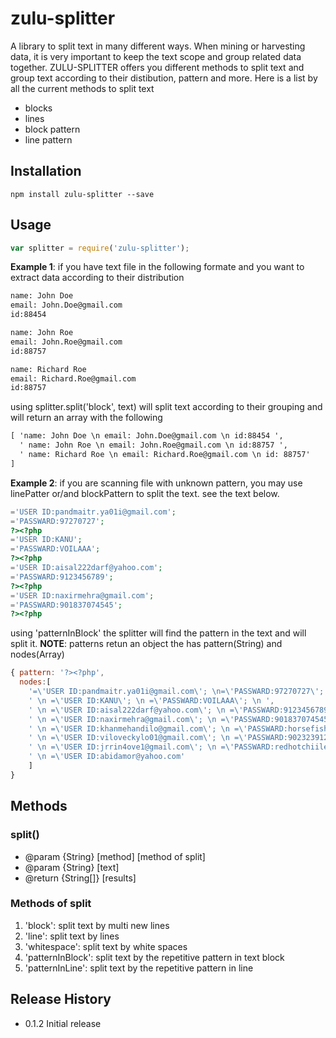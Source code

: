 zulu-splitter
=========

A library to split text in many different ways. When mining or harvesting data, it is very important to keep the text scope and group related data together. ZULU-SPLITTER offers you different methods to split text and group text according to their distibution, pattern and more. Here is a list by all the current methods to split text 

* blocks
* lines
* block pattern
* line pattern

## Installation

    npm install zulu-splitter --save

## Usage
```javascript
var splitter = require('zulu-splitter');
```
**Example 1**: if you have text file in the following formate and you want to extract data according to their distribution

```txt
name: John Doe
email: John.Doe@gmail.com
id:88454

name: John Roe
email: John.Roe@gmail.com
id:88757

name: Richard Roe
email: Richard.Roe@gmail.com
id:88757
```
using splitter.split('block', text) will split text according to their grouping and will return an array with the following 

```txt
[ 'name: John Doe \n email: John.Doe@gmail.com \n id:88454 ',
  ' name: John Roe \n email: John.Roe@gmail.com \n id:88757 ',
  ' name: Richard Roe \n email: Richard.Roe@gmail.com \n id: 88757' 
]
```

**Example 2**: if you are scanning file with unknown pattern, you may use linePatter or/and blockPattern to split the text. see the text below. 

```php
='USER ID:pandmaitr.ya01i@gmail.com';
='PASSWARD:97270727';
?><?php
='USER ID:KANU';
='PASSWARD:VOILAAA';
?><?php
='USER ID:aisal222darf@yahoo.com';
='PASSWARD:9123456789';
?><?php
='USER ID:naxirmehra@gmail.com';
='PASSWARD:901837074545';
?><?php
```
using 'patternInBlock' the splitter will find the pattern in the text and will split it. 
**NOTE**: patterns retun an object the has pattern(String) and nodes(Array)

```javascript
{ pattern: '?><?php',
  nodes:[ 
    '=\'USER ID:pandmaitr.ya01i@gmail.com\'; \n=\'PASSWARD:97270727\'; \n ',
    ' \n =\'USER ID:KANU\'; \n =\'PASSWARD:VOILAAA\'; \n ',
    ' \n =\'USER ID:aisal222darf@yahoo.com\'; \n =\'PASSWARD:9123456789\'; \n ',
    ' \n =\'USER ID:naxirmehra@gmail.com\'; \n =\'PASSWARD:901837074545\'; \n ',
    ' \n =\'USER ID:khanmehandilo@gmail.com\'; \n =\'PASSWARD:horsefish\'; \n ',
    ' \n =\'USER ID:viloveckylo01@gmail.com\'; \n =\'PASSWARD:9023239124\'; \n  ',
    ' \n =\'USER ID:jrrin4ove1@gmail.com\'; \n =\'PASSWARD:redhotchiile\'; \n ',
    ' \n =\'USER ID:abidamor@yahoo.com' 
    ] 
}
```
## Methods

### split() 

 + @param  {String} [method] [method of split]
 + @param  {String} [text]
 + @return {String[]} [results]

### Methods of split

1. 'block': split text by multi new lines
2. 'line': split text by lines
3. 'whitespace': split text by white spaces
4. 'patternInBlock': split text by the repetitive pattern in text block
5. 'patternInLine': split text by the repetitive pattern in line

## Release History

* 0.1.2 Initial release